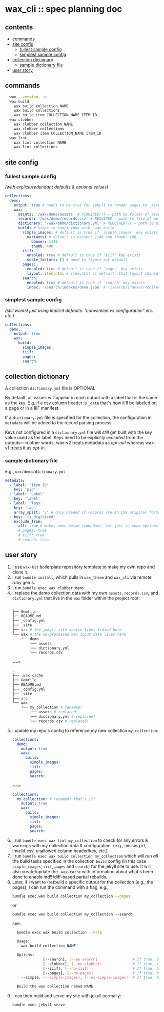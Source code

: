 # wax_cli :: spec planning doc

## contents

- [commands](#commands)
- [site config](#site-config)
  - [fullest sample config](#fullest-sample-config)
  - [simplest sample config](#simplest-sample-config)
- [collection dictionary](#collection-dictionary)
  - [sample dictionary file](#sample-dictionary-file)
- [user story](#user-story)

## commands

```bash
  wax --version, -v  
  wax build
    wax build collection NAME
    wax build collections
    wax build item COLLECTION_NAME ITEM_ID
  wax clobber
    wax clobber collection NAME
    wax clobber collections
    wax clobber item COLLECTION_NAME ITEM_ID
  wax lint
    wax lint collection NAME
    wax lint collections
```

## site config  

### fullest sample config
*(with explicit/redundant defaults & optional values)*

```yaml
collections:
  demo:
    output: true # needs to be true for jekyll to render pages to _site
    wax:
      assets: '/wax/demo/assets' # REQUIRED(?) – path to folder of assets (images); default is `/wax/<collection-name>/assets`
      records: '/wax/demo/records.csv' # REQUIRED - path to file of metadata records; default is `/wax/<collection-name>/records.csv`
      dictionary: '/wax/demo/dictionary.yml' # REQUIRED(?) – path to dictionary yaml; default is `/wax/<collection-name>/dictionary.yml`
      build: # steps to run/invoke with `wax build`
        simple_images: # default is true if `simple_images` key exists
          variants: # default is banner: 1140 and thumb: 400
            banner: 1140
            thumb: 400
        iiif:
          enabled: true # default is true if `iiif` key exists
          scale_factors: [] # need to figure out default
        pages: 
          enabled: true # default is true if `pages` key exists
          layout: item.html # item.html is default; that layout should exist in the theme and use dictionary.yml to know what to show
        search: 
          enabled: true # default is true if `search` key exists
          index: '/search/indexes/demo.json' # '/search/indexes/<collection_name>.json' is the default
```

### simplest sample config
*(still works! just using implicit defaults. "convention vs configuration" etc. etc.)*

```yaml
collections:
  demo:
    output: true
    wax:
      build:
        simple_images:
        iiif:
        pages: 
        search:
```
## collection dictionary

A collection `dictionary.yml` file is OPTIONAL.

By default, all values will appear in each output with a label that is the same as the `key`. E.g, if a csv column header is `_date` that's how it'll be labeled on a page or in a IIIF manifest.

If a `dictionary.yml` file *is* specified for the collection, the configuration in `metadata` will be added to the record parsing process.

Keys not configured in a `dictionary.yml` file will *still* get built with the key value used as the label. Keys need to be explicitly *excluded* from the outputs—in other words, wax-v2 treats metadata as *opt-out* whereas wax-v1 treats it as *opt-in*.

### sample dictionary file

e.g., `wax/demo/dictionary.yml`
``` yml
metadata:
  - label: 'Item ID'
    key: 'pid'
  - label: 'Label'
    key: 'label'
  - label: 'Tags'
    key: 'tags'
    array_split: ';' # only needed if records are in CSV original format (as opposed to JSON, which can natively handle arrays and nested hashes)
  - key: 'is_digitized'
    exclude_from:
      all: true # makes ones below redundant, but just to show options
      # pages: true
      # iiif: true
      # search: true
```

## user story
1. I use `wax-kit` boilerplate repository template to make my own repo and clone it.
2. I run `bundle install`, which pulls in `wax_theme` and `wax_cli` via remote ruby gems.
3. I run `bundle exec wax clobber demo`
4. I replace the demo collection data with my own `assets`, `records.csv`, and `dictionary.yml` that live in the `wax` folder within the project root:
    ```sh 
    .
    ├── Gemfile
    ├── README.md
    ├── _config.yml
    ├── _site
    ├── src # the jekyll site source lives tidied here
    └── wax # the un-processed wax input data lives here
        └── demo
            ├── assets
            ├── dictionary.yml
            └── records.csv
    ```
    ~~>
    ```sh 
    .
    ├── .wax-cache
    ├── Gemfile
    ├── README.md
    ├── _config.yml
    ├── _site
    ├── src 
    └── wax 
        └── my_collection # renamed!
            ├── assets # replaced!
            ├── dictionary.yml # replaced!
            └── records.csv # replaced!
    ```
5. I update my repo's config to reference my new collection `my_collection`:
    ```yaml
    collections:
      demo:
        output: true
        wax:
          build:
            simple_images:
            iiif:
            pages: 
            search:
    ```
    ~~>
    ```yaml
    collections:
      my_collection: # renamed! that's it!
        output: true
        wax:
          build:
            simple_images:
            iiif:
            pages: 
            search:
    ```
6. I run `bundle exec wax lint my_collection` to check for any errors & warnings with my collection data & configuration. (e.g., missing id, invalid csv, unallowed column header/key, etc.)
7. I run `bundle exec wax build collection my_collection` which will run *all* the build tasks specified in the collection `build` config (in this case `simple_images`, `iiif`, `pages` and `search`) for the jekyll site to use.  It will also create/update the `.wax-cache` with information about what's been done to enable md5/diff-based partial rebuilds.
8. Later, if I want to (re)build a specific output for the collection (e.g., the pages), I can run the command with a flag, e.g.,
    ```sh
    bundle exec wax build collection my_collection --pages
    ```
    or
    ```
    bundle exec wax build collection my_collection --search
    ```
    see:
    ```sh
      bundle exec wax build collection --help

      Usage:
        wax build collection NAME

      Options:
                  [--search], [--no-search]                # If true, builds a search index for the collection.
                  [--clobber], [--no-clobber]              # If true, clobbers the collection to reset before running.
                  [--iiif], [--no-iiif]                    # If true, builds IIIF resources.
                  [--pages], [--no-pages]                  # If true, builds markdown page for each item.
        --simple, [--simple-images], [--no-simple-images]  # If true, builds simple image derivatives.

      Build the wax collection named NAME
    ```
9. I can then build and serve my site with jekyll normally:
    ``` sh
    bundle exec jekyll serve
    ```
